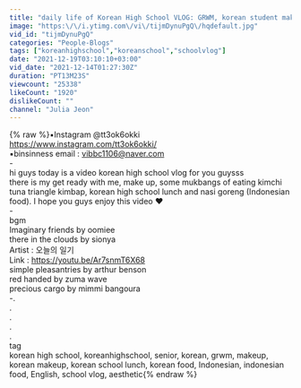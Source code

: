 ```yaml
---
title: "daily life of Korean High School VLOG: GRWM, korean student make up, school lunch, nasi goreng"
image: "https:\/\/i.ytimg.com\/vi\/tijmDynuPgQ\/hqdefault.jpg"
vid_id: "tijmDynuPgQ"
categories: "People-Blogs"
tags: ["koreanhighschool","koreanschool","schoolvlog"]
date: "2021-12-19T03:10:10+03:00"
vid_date: "2021-12-14T01:27:30Z"
duration: "PT13M23S"
viewcount: "25338"
likeCount: "1920"
dislikeCount: ""
channel: "Julia Jeon"
---
```

{% raw %}▪️Instagram @tt3ok6okki<br /><a rel="nofollow" target="blank" href="https://www.instagram.com/tt3ok6okki/">https://www.instagram.com/tt3ok6okki/</a><br />▪️binsinness email : vibbc1106@naver.com<br />-<br />hi guys today is a video korean high school vlog for you guysss<br />there is my get ready with me, make up, some mukbangs of eating kimchi tuna triangle kimbap, korean high school lunch and nasi goreng (Indonesian food). I hope you guys enjoy this video ❤️<br />-<br />bgm<br />Imaginary friends by oomiee<br />there in the clouds by sionya<br />Artist : 오늘의 일기<br />Link : <a rel="nofollow" target="blank" href="https://youtu.be/Ar7snmT6X68">https://youtu.be/Ar7snmT6X68</a><br />simple pleasantries by arthur benson<br />red handed by zuma wave<br />precious cargo by mimmi bangoura<br />-.<br />.<br />.<br />.<br />.<br />tag<br />korean high school, koreanhighschool, senior, korean, grwm, makeup, korean makeup, korean school lunch, korean food, Indonesian, indonesian food, English, school vlog, aesthetic{% endraw %}
